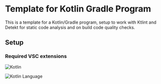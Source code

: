 # Template for Kotlin Gradle Program

This is a template for a Kotlin/Gradle program, setup to work with Ktlint and Detekt for static code analysis and on build code quality checks.

## Setup

### Required VSC extensions

![Kotlin](https://marketplace.visualstudio.com/items?itemName=fwcd.kotlin)

![Kotlin Language](https://marketplace.visualstudio.com/items?itemName=mathiasfrohlich.Kotlin)

